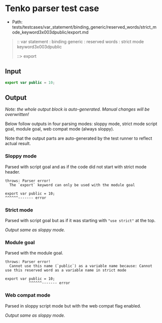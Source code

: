 # Tenko parser test case

- Path: tests/testcases/var_statement/binding_generic/reserved_words/strict_mode_keyword3x003dpublic/export.md

> :: var statement : binding generic : reserved words : strict mode keyword3x003dpublic
>
> ::> export

## Input


`````js
export var public = 10;
`````

## Output

_Note: the whole output block is auto-generated. Manual changes will be overwritten!_

Below follow outputs in four parsing modes: sloppy mode, strict mode script goal, module goal, web compat mode (always sloppy).

Note that the output parts are auto-generated by the test runner to reflect actual result.

### Sloppy mode

Parsed with script goal and as if the code did not start with strict mode header.

`````
throws: Parser error!
  The `export` keyword can only be used with the module goal

export var public = 10;
^^^^^^------- error
`````

### Strict mode

Parsed with script goal but as if it was starting with `"use strict"` at the top.

_Output same as sloppy mode._

### Module goal

Parsed with the module goal.

`````
throws: Parser error!
  Cannot use this name (`public`) as a variable name because: Cannot use this reserved word as a variable name in strict mode

export var public = 10;
           ^^^^^^------- error
`````


### Web compat mode

Parsed in sloppy script mode but with the web compat flag enabled.

_Output same as sloppy mode._
